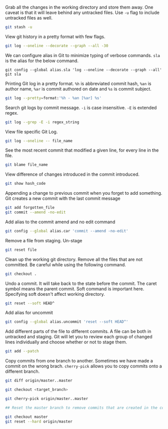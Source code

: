 Grab all the changes in the working directory and store them away. One caveat is that it will leave behind any untracked files. Use `-u` flag to include untracked files as well. 

```bash
git stash -u 
```

View git history in a pretty format with few flags. 

```bash
git log --oneline --decorate --graph --all -30
```

We can configure alias in Git to minimize typing of verbose commands. `sla` is the alias for the below command. 

```
git config --global alias.sla 'log --oneline --decorate --graph --all'
git sla
```

Printing Git log in a pretty format. `%h` is abbreviated commit hash, `%an` is author name, `%ar` is commit authored on date and `%s` is commit subject. 

```bash
git log --pretty=format:'%h - %an [%ar] %s'
```

Search git logs by commit message. `-i` is case insensitive. `-E` is extended regex.  

```bash
git log --grep -E -i regex_string
```

View file specific Git Log. 

```bash
git log --oneline -- file_name
```

See the most recent commit that modified a given line, for every line in the file. 

```bash
git blame file_name
```

View difference of changes introduced in the commit introduced. 

```bash
git show hash_code
```

Appending a change to previous commit when you forget to add something. Git creates a new commit with the last commit message 

```bash
git add forgotten_file
git commit --amend -no-edit 
```

Add alias to the commit amend and no edit command 
```bash
git config --global alias.car 'commit --amend -no-edit'
```

Remove a file from staging. Un-stage 
```bash
git reset file
```

Clean up the working git directory. Remove all the files that are not committed. Be careful while using the following command. 

```bash
git checkout .
```

Undo a commit. It will take back to the state before the commit. The caret symbol means the parent commit. Soft command is important here. Specifying soft doesn't affect working directory.  
```bash
git reset --soft HEAD^
```
Add alias for uncommit 
```bash
git config --global alias.uncommit 'reset --soft HEAD^'
```

Add different parts of the file to different commits. A file can be both in untracked and staging. Git will let you to review each group of changed lines individually and choose whether or not to stage them. 

```bash
git add --patch
```

Copy commits from one branch to another. Sometimes we have made a commit on the wrong brach. `cherry-pick` allows you to copy commits onto a different branch. 

```bash
git diff origin/master..master

git checkout <target_branch>

git cherry-pick origin/master..master

## Reset the master branch to remove commits that are created in the correct branch

git checkout master
git reset --hard origin/master
```




